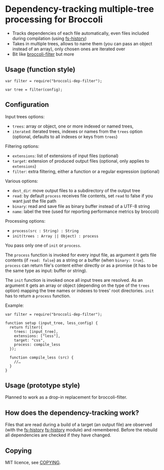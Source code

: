# Dependency-tracking multiple-tree processing for Broccoli

- Tracks dependencies of each file automatically, even files included during compilation (using [fs-history])
- Takes in multiple trees, allows to name them (you can pass an object instead of an array), only chosen ones are iterated over
- Bit like [broccoli-filter] but more

[fs-history]: https://www.npmjs.org/package/fs-history
[broccoli-filter]: https://github.com/broccolijs/broccoli-filter

## Usage (function style)

    var filter = require("broccoli-dep-filter");

    var tree = filter(config);

## Configuration

Input trees options:

- `trees`: array or object, one or more indexed or named trees,
- `iterated`: iterated trees, indexes or names from the `trees` option (optional, defaults to all indexes or keys from `trees`)

Filtering options:

- `extensions`: list of extensions of input files (optional)
- `target`: extension of produced output files (optional, only applies to `extensions`)
- `filter`: extra filtering, either a function or a regular expression (optional)

Various options:

- `dest_dir`: move output files to a subdirectory of the output tree
- `read`: by default `process` receives file contents, set `read` to false if you want just the file path
- `binary`: read and save file as binary buffer instead of a UTF-8 string
- `name`: label the tree (used for reporting performance metrics by broccoli)

Processing options:

- `process(src : String) : String`
- `init(trees : Array || Object) : process`

You pass only one of `init` or `process`.

The `process` function is invoked for every input file, as argument it
gets file contents (if `read: false`) as a string or a buffer (when
`binary: true`). `process` can return file's content either directly
or as a promise (it has to be the same type as input: buffer or
string).

The `init` function is invoked once all input trees are resolved. As
an argument it gets an array or object (depending on the type of the
`trees` option) mapping the tree names or indexes to trees' root
directories. `init` has to return a `process` function.

Example:

    var filter = require("broccoli-dep-filter");

    function setup (input_tree, less_config) {
      return filter({
        trees: [input_tree],
        extensions: ["less"],
        target: "css",
        process: compile_less
      });

      function compile_less (src) {
        //…
      }
    }

## Usage (prototype style)

Planned to work as a drop-in replacement for broccoli-filter.

## How does the dependency-tracking work?

Files that are read during a build of a target (an output file) are
observed (with the [fs-history] [fs-history] module) and
remembered. Before the rebuild all dependencies are checked if they
have changed.

[fs-history]: https://github.com/szywon/node-fs-history

## Copying

MIT licence, see [COPYING](COPYING).